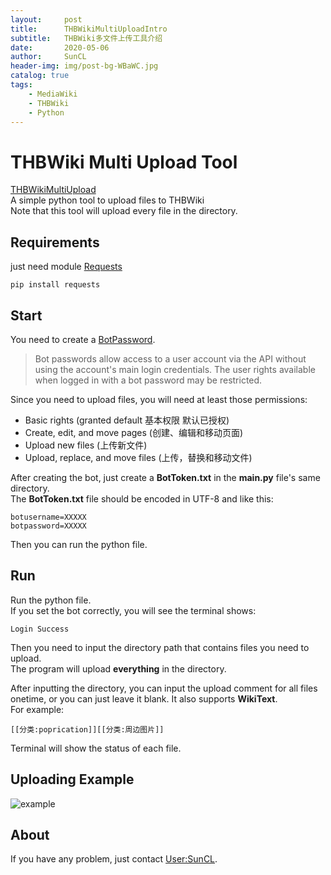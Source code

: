 ```yaml
---
layout:     post
title:      THBWikiMultiUploadIntro
subtitle:   THBWiki多文件上传工具介绍
date:       2020-05-06
author:     SunCL
header-img: img/post-bg-WBaWC.jpg
catalog: true
tags:
    - MediaWiki
    - THBWiki
    - Python
---
```



# THBWiki Multi Upload Tool
[THBWikiMultiUpload](https://github.com/a774500050/THBWikiMultiUpload)  
A simple python tool to upload files to THBWiki  
Note that this tool will upload every file in the directory.
## Requirements
just need module [Requests](https://github.com/psf/requests)
```
pip install requests
```

## Start
You need to create a [BotPassword](https://thwiki.cc/Special:BotPasswords).
>Bot passwords allow access to a user account via the
> API without using the account's main login credentials.
> The user rights available when logged in with a bot password may be restricted.

Since you need to upload files, you will need at least those permissions:
* Basic rights (granted default 基本权限 默认已授权)
* Create, edit, and move pages (创建、编辑和移动页面)
* Upload new files (上传新文件)
* Upload, replace, and move files (上传，替换和移动文件)

After creating the bot, just create a **BotToken.txt** in the **main.py** file's
same directory.  
The **BotToken.txt** file should be encoded in UTF-8 and like this:
```
botusername=XXXXX
botpassword=XXXXX
```

Then you can run the python file.
## Run
Run the python file.  
If you set the bot correctly, you will see the terminal shows:
```
Login Success
```

Then you need to input the directory path that contains files you need to upload.  
The program will upload **everything** in the directory.

After inputting the directory, you can input the upload comment for all files 
onetime, or you can just leave it blank. It also supports **WikiText**.  
For example:
```
[[分类:poprication]][[分类:周边图片]]
``` 
Terminal will show the status of each file.
## Uploading Example
![example](../../../../img/post-img-thbwikimultiupload-runexample.jpg)
## About
If you have any problem, just contact [User:SunCL](https://thwiki.cc/User:SunCL).

